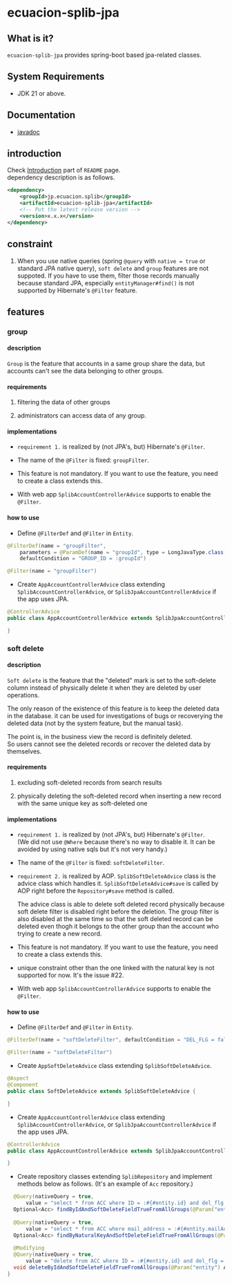 # ecuacion-splib-jpa

## What is it?

`ecuacion-splib-jpa` provides spring-boot based jpa-related classes.

## System Requirements

- JDK 21 or above.

## Documentation

- [javadoc](https://javadoc.ecuacion.jp/apidocs/ecuacion-splib-jpa/)

## introduction

Check [Introduction](https://github.com/ecuacion-jp/ecuacion-lib) part of `README` page.  
dependency description is as follows.

```xml
<dependency>
    <groupId>jp.ecuacion.splib</groupId>
    <artifactId>ecuacion-splib-jpa</artifactId>
    <!-- Put the latest release version -->
    <version>x.x.x</version>
</dependency>
```

## constraint

1. When you use native queries (spring `@query` with `native = true` or standard JPA native query), 
  `soft delete` and `group` features are not suppoted. If you have to use them, filter those records manually because standard JPA, especially `entityManager#find()` is not supported by Hibernate's `@Filter` feature.

## features

### group

#### description

`Group` is the feature that accounts in a same group share the data, 
but accounts can't see the data belonging to other groups.

#### requirements

1. filtering the data of other groups

1. administrators can access data of any group.


#### implementations

- `requirement 1.` is realized by (not JPA's, but) Hibernate's `@Filter`.  


- The name of the `@Filter` is fixed: `groupFilter`.


- This feature is not mandatory. If you want to use the feature, 
  you need to create a class extends this.

- With web app `SplibAccountControllerAdvice` supports to enable the `@Filter`.
  
#### how to use

- Define `@FilterDef` and `@Filter` in `Entity`.

```java
@FilterDef(name = "groupFilter", 
    parameters = @ParamDef(name = "groupId", type = LongJavaType.class),
    defaultCondition = "GROUP_ID = :groupId")
```

```java
@Filter(name = "groupFilter")
```

- Create `AppAccountControllerAdvice` class extending `SplibAccountControllerAdvice`, or `SplibJpaAccountControllerAdvice` if the app uses JPA.

```java
@ControllerAdvice
public class AppAccountControllerAdvice extends SplibJpaAccountControllerAdvice {

}
```

### soft delete

#### description

`Soft delete` is the feature that 
the "deleted" mark is set to the soft-delete column instead of physically delete it
when they are deleted by user operations.

The only reason of the existence of this feature is to keep the deleted data in the database.
it can be used for investigations of bugs or recoverying the deleted data
(not by the system feature, but the manual task).  

The point is, in the business view the record is definitely deleted.  
So users cannot see the deleted records or recover the deleted data by themselves.

#### requirements

1. excluding soft-deleted records from search results

1. physically deleting the soft-deleted record 
when inserting a new record with the same unique key as soft-deleted one


#### implementations

- `requirement 1.` is realized by (not JPA's, but) Hibernate's `@Filter`.  
  (We did not use `@Where` because there's no way to disable it. 
  It can be avoided by using native sqls but it's not very handy.)


- The name of the `@Filter` is fixed: `softDeleteFilter`.


- `requirement 2.` is realized by AOP. `SplibSoftDeleteAdvice` class is the advice class which handles it.
  `SplibSoftDeleteAdvice#save` is called by AOP right before the `Repository#save` method is called.  
  
  The advice class is able to delete soft deleted record physically because soft delete filter is disabled right before the deletion.
  The group filter is also disabled at the same time so that the soft deleted record can be deleted even thogh it belongs to the other group than the account who trying to create a new record.

- This feature is not mandatory. If you want to use the feature, 
  you need to create a class extends this.


- unique constraint other than the one linked with the natural key is not supported for now. It's the issue #22.

- With web app `SplibAccountControllerAdvice` supports to enable the `@Filter`.

#### how to use

- Define `@FilterDef` and `@Filter` in `Entity`.

```java
@FilterDef(name = "softDeleteFilter", defaultCondition = "DEL_FLG = false")
```

```java
@Filter(name = "softDeleteFilter")
```

- Create `AppSoftDeleteAdvice` class extending `SplibSoftDeleteAdvice`.

```java
@Aspect
@Component
public class SoftDeleteAdvice extends SplibSoftDeleteAdvice {

}
```

- Create `AppAccountControllerAdvice` class extending `SplibAccountControllerAdvice`, or `SplibJpaAccountControllerAdvice` if the app uses JPA.

```java
@ControllerAdvice
public class AppAccountControllerAdvice extends SplibJpaAccountControllerAdvice {

}
```

- Create repository classes extending `SplibRepository` and implement methods below as follows. (It's an example of `Acc` repository.)

```java
  @Query(nativeQuery = true, 
      value = "select * from ACC where ID = :#{#entity.id} and del_flg = true")
  Optional<Acc> findByIdAndSoftDeleteFieldTrueFromAllGroups(@Param("entity") Acc entity);
  
  @Query(nativeQuery = true, 
      value = "select * from ACC where mail_address = :#{#entity.mailAddress} and del_flg = true")
  Optional<Acc> findByNaturalKeyAndSoftDeleteFieldTrueFromAllGroups(@Param("entity") Acc entity);
  
  @Modifying
  @Query(nativeQuery = true, 
      value = "delete from ACC where ID = :#{#entity.id} and del_flg = true")
  void deleteByIdAndSoftDeleteFieldTrueFromAllGroups(@Param("entity") Acc entity);
}
```
